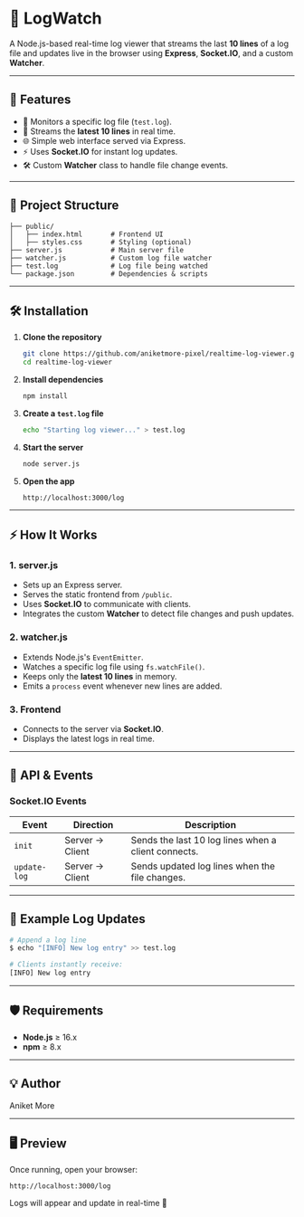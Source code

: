# 📜 LogWatch

A Node.js-based real-time log viewer that streams the last **10 lines** of a log file and updates live in the browser using **Express**, **Socket.IO**, and a custom **Watcher**.

---

## 🚀 Features

- 📄 Monitors a specific log file (`test.log`).
- 🔄 Streams the **latest 10 lines** in real time.
- 🌐 Simple web interface served via Express.
- ⚡ Uses **Socket.IO** for instant log updates.
- 🛠 Custom **Watcher** class to handle file change events.

---

## 📂 Project Structure

```
├── public/
│   ├── index.html       # Frontend UI
│   ├── styles.css       # Styling (optional)
├── server.js            # Main server file
├── watcher.js           # Custom log file watcher
├── test.log             # Log file being watched
└── package.json         # Dependencies & scripts
```

---

## 🛠 Installation

1. **Clone the repository**
   ```bash
   git clone https://github.com/aniketmore-pixel/realtime-log-viewer.git
   cd realtime-log-viewer
   ```

2. **Install dependencies**
   ```bash
   npm install
   ```

3. **Create a `test.log` file**
   ```bash
   echo "Starting log viewer..." > test.log
   ```

4. **Start the server**
   ```bash
   node server.js
   ```

5. **Open the app**
   ```
   http://localhost:3000/log
   ```

---

## ⚡ How It Works

### **1. server.js**
- Sets up an Express server.
- Serves the static frontend from `/public`.
- Uses **Socket.IO** to communicate with clients.
- Integrates the custom **Watcher** to detect file changes and push updates.

### **2. watcher.js**
- Extends Node.js's `EventEmitter`.
- Watches a specific log file using `fs.watchFile()`.
- Keeps only the **latest 10 lines** in memory.
- Emits a `process` event whenever new lines are added.

### **3. Frontend**
- Connects to the server via **Socket.IO**.
- Displays the latest logs in real time.

---

## 🔧 API & Events

### **Socket.IO Events**

| Event          | Direction  | Description                              |
|---------------|-----------|------------------------------------------|
| `init`        | Server → Client | Sends the last 10 log lines when a client connects. |
| `update-log`  | Server → Client | Sends updated log lines when the file changes. |

---

## 📌 Example Log Updates

```bash
# Append a log line
$ echo "[INFO] New log entry" >> test.log

# Clients instantly receive:
[INFO] New log entry
```

---

## 🛡️ Requirements

- **Node.js** ≥ 16.x
- **npm** ≥ 8.x

---

## 💡 Author
Aniket More 

---

## 🖥️ Preview
Once running, open your browser:
```
http://localhost:3000/log
```

Logs will appear and update in real-time 🚀

